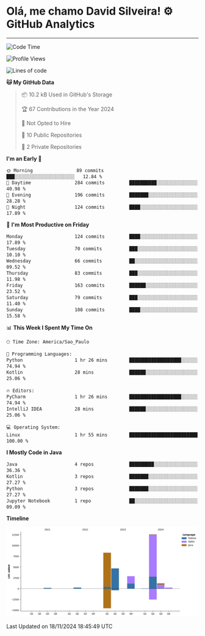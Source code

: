 
# Olá, me chamo David Silveira! ⚙️ GitHub Analytics

---
<!--START_SECTION:waka-->
![Code Time](http://img.shields.io/badge/Code%20Time-211%20hrs%2013%20mins-blue)

![Profile Views](http://img.shields.io/badge/Profile%20Views-23-blue)

![Lines of code](https://img.shields.io/badge/From%20Hello%20World%20I%27ve%20Written-30.3%20thousand%20lines%20of%20code-blue)

**🐱 My GitHub Data** 

> 📦 10.2 kB Used in GitHub's Storage 
 > 
> 🏆 67 Contributions in the Year 2024
 > 
> 🚫 Not Opted to Hire
 > 
> 📜 10 Public Repositories 
 > 
> 🔑 2 Private Repositories 
 > 
**I'm an Early 🐤** 

```text
🌞 Morning                89 commits          ███░░░░░░░░░░░░░░░░░░░░░░   12.84 % 
🌆 Daytime                284 commits         ██████████░░░░░░░░░░░░░░░   40.98 % 
🌃 Evening                196 commits         ███████░░░░░░░░░░░░░░░░░░   28.28 % 
🌙 Night                  124 commits         ████░░░░░░░░░░░░░░░░░░░░░   17.89 % 
```
📅 **I'm Most Productive on Friday** 

```text
Monday                   124 commits         ████░░░░░░░░░░░░░░░░░░░░░   17.89 % 
Tuesday                  70 commits          ███░░░░░░░░░░░░░░░░░░░░░░   10.10 % 
Wednesday                66 commits          ██░░░░░░░░░░░░░░░░░░░░░░░   09.52 % 
Thursday                 83 commits          ███░░░░░░░░░░░░░░░░░░░░░░   11.98 % 
Friday                   163 commits         ██████░░░░░░░░░░░░░░░░░░░   23.52 % 
Saturday                 79 commits          ███░░░░░░░░░░░░░░░░░░░░░░   11.40 % 
Sunday                   108 commits         ████░░░░░░░░░░░░░░░░░░░░░   15.58 % 
```


📊 **This Week I Spent My Time On** 

```text
🕑︎ Time Zone: America/Sao_Paulo

💬 Programming Languages: 
Python                   1 hr 26 mins        ███████████████████░░░░░░   74.94 % 
Kotlin                   28 mins             ██████░░░░░░░░░░░░░░░░░░░   25.06 % 

🔥 Editors: 
PyCharm                  1 hr 26 mins        ███████████████████░░░░░░   74.94 % 
IntelliJ IDEA            28 mins             ██████░░░░░░░░░░░░░░░░░░░   25.06 % 

💻 Operating System: 
Linux                    1 hr 55 mins        █████████████████████████   100.00 % 
```

**I Mostly Code in Java** 

```text
Java                     4 repos             █████████░░░░░░░░░░░░░░░░   36.36 % 
Kotlin                   3 repos             ███████░░░░░░░░░░░░░░░░░░   27.27 % 
Python                   3 repos             ███████░░░░░░░░░░░░░░░░░░   27.27 % 
Jupyter Notebook         1 repo              ██░░░░░░░░░░░░░░░░░░░░░░░   09.09 % 
```



**Timeline**

![Lines of Code chart](https://raw.githubusercontent.com/DavidSilveira80/DavidSilveira80/master/assets/bar_graph.png)


 Last Updated on 18/11/2024 18:45:49 UTC
<!--END_SECTION:waka-->



